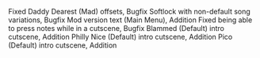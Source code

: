 Fixed Daddy Dearest (Mad) offsets, Bugfix
Softlock with non-default song variations, Bugfix
Mod version text (Main Menu), Addition
Fixed being able to press notes while in a cutscene, Bugfix
Blammed (Default) intro cutscene, Addition
Philly Nice (Default) intro cutscene, Addition
Pico (Default) intro cutscene, Addition